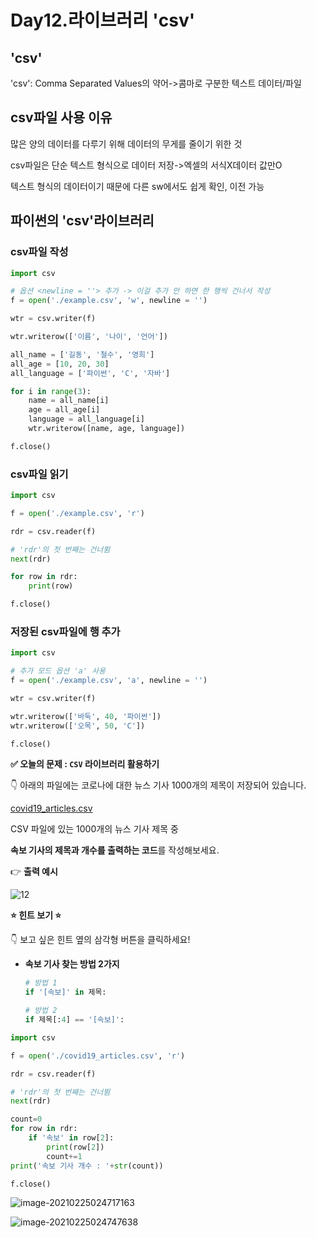# Day12.라이브러리 'csv'

## 'csv'

'csv': Comma Separated Values의 약어->콤마로 구분한 텍스트 데이터/파일

## csv파일 사용 이유

많은 양의 데이터를 다루기 위해 데이터의 무게를 줄이기 위한 것

csv파일은 단순 텍스트 형식으로 데이터 저장->엑셀의 서식X데이터 값만O

텍스트 형식의 데이터이기 때문에 다른 sw에서도 쉽게 확인, 이전 가능

## 파이썬의 'csv'라이브러리

### csv파일 작성

```python
import csv

# 옵션 <newline = ''> 추가 -> 이걸 추가 안 하면 한 행씩 건너서 작성
f = open('./example.csv', 'w', newline = '')

wtr = csv.writer(f)

wtr.writerow(['이름', '나이', '언어'])

all_name = ['길동', '철수', '영희']
all_age = [10, 20, 30]
all_language = ['파이썬', 'C', '자바']

for i in range(3):
    name = all_name[i]
    age = all_age[i]
    language = all_language[i]
    wtr.writerow([name, age, language])

f.close()
```

### csv파일 읽기

```python
import csv

f = open('./example.csv', 'r')

rdr = csv.reader(f)

# 'rdr'의 첫 번째는 건너뜀
next(rdr)

for row in rdr:
    print(row)

f.close()
```

### 저장된 csv파일에 행 추가

```python
import csv

# 추가 모드 옵션 'a' 사용
f = open('./example.csv', 'a', newline = '')

wtr = csv.writer(f)

wtr.writerow(['바둑', 40, '파이썬'])
wtr.writerow(['오목', 50, 'C'])

f.close()
```

**✅ 오늘의 문제 : `CSV` 라이브러리 활용하기**

👇 아래의 파일에는 코로나에 대한 뉴스 기사 1000개의 제목이 저장되어 있습니다.

[covid19_articles.csv](https://s3-us-west-2.amazonaws.com/secure.notion-static.com/61e50743-399c-4be5-a9ee-5d1a4d210295/covid19_articles.csv)

CSV 파일에 있는 1000개의 뉴스 기사 제목 중

**속보 기사의 제목과 개수를 출력하는 코드**를 작성해보세요.

👉 **출력 예시**

![12](C:\Users\cat78\Desktop\대외활동\코뮤니티_파이썬크롤링2기\12.png)

**⭐ 힌트 보기 ⭐**

👇 보고 싶은 힌트 옆의 삼각형 버튼을 클릭하세요!

- **속보 기사 찾는 방법 2가지**

  ```python
  # 방법 1
  if '[속보]' in 제목:
  
  # 방법 2
  if 제목[:4] == '[속보]':
  ```

```python
import csv

f = open('./covid19_articles.csv', 'r')

rdr = csv.reader(f)

# 'rdr'의 첫 번째는 건너뜀
next(rdr)

count=0
for row in rdr:
    if '속보' in row[2]:
        print(row[2])
        count+=1
print('속보 기사 개수 : '+str(count))

f.close()
```

![image-20210225024717163](C:\Users\cat78\AppData\Roaming\Typora\typora-user-images\image-20210225024717163.png)

![image-20210225024747638](C:\Users\cat78\AppData\Roaming\Typora\typora-user-images\image-20210225024747638.png)